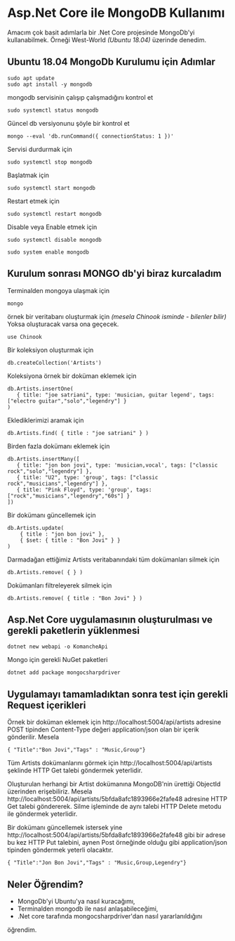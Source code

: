 # Asp.Net Core ile MongoDB Kullanımı

Amacım çok basit adımlarla bir .Net Core projesinde MongoDb'yi kullanabilmek. Örneği West-World _(Ubuntu 18.04)_ üzerinde denedim.

## Ubuntu 18.04 MongoDb Kurulumu için Adımlar

```
sudo apt update
sudo apt install -y mongodb
```

mongodb servisinin çalışıp çalışmadığını kontrol et

```
sudo systemctl status mongodb
```

Güncel db versiyonunu şöyle bir kontrol et

```
mongo --eval 'db.runCommand({ connectionStatus: 1 })'
```

Servisi durdurmak için

```
sudo systemctl stop mongodb
```

Başlatmak için

```
sudo systemctl start mongodb
```

Restart etmek için

```
sudo systemctl restart mongodb
```

Disable veya Enable etmek için

```
sudo systemctl disable mongodb
```

```
sudo system enable mongodb
```

## Kurulum sonrası MONGO db'yi biraz kurcaladım

Terminalden mongoya ulaşmak için

```
mongo
```

örnek bir veritabanı oluşturmak için _(mesela Chinook isminde - bilenler bilir)_ Yoksa oluşturacak varsa ona geçecek.

```
use Chinook
```

Bir koleksiyon oluşturmak için

```
db.createCollection('Artists')
```

Koleksiyona örnek bir doküman eklemek için

```
db.Artists.insertOne(
   { title: "joe satriani", type: 'musician, guitar legend', tags: ["electro guitar","solo","legendry"] }
)
```

Eklediklerimizi aramak için

```
db.Artists.find( { title : "joe satriani" } )
```

Birden fazla dokümanı eklemek için

```
db.Artists.insertMany([
   { title: "jon bon jovi", type: 'musician,vocal', tags: ["classic rock","solo","legendry"] },
   { title: "U2", type: 'group', tags: ["classic rock","musicians","legendry"] },
   { title: "Pink Floyd", type: 'group', tags: ["rock","musicians","legendry","60s"] }
])
```

Bir dokümanı güncellemek için

```
db.Artists.update( 
    { title : "jon bon jovi" },
    { $set: { title : "Bon Jovi" } }
)
```

Darmadağan ettiğimiz Artists veritabanındaki tüm dokümanları silmek için

```
db.Artists.remove( { } )
```

Dokümanları filtreleyerek silmek için

```
db.Artists.remove( { title : "Bon Jovi" } )
```

## Asp.Net Core uygulamasının oluşturulması ve gerekli paketlerin yüklenmesi

```
dotnet new webapi -o KomancheApi
```

Mongo için gerekli NuGet paketleri

```
dotnet add package mongocsharpdriver
```

## Uygulamayı tamamladıktan sonra test için gerekli Request içerikleri

Örnek bir doküman eklemek için http://localhost:5004/api/artists adresine POST tipinden Content-Type değeri application/json olan bir içerik gönderilir. Mesela

```
{ "Title":"Bon Jovi","Tags" : "Music,Group"}
```

Tüm Artists dokümanlarını görmek için http://localhost:5004/api/artists şeklinde HTTP Get talebi göndermek yeterlidir.

Oluşturulan herhangi bir Artist dokümanına MongoDB'nin ürettiği ObjectId üzerinden erişebiliriz. Mesela http://localhost:5004/api/artists/5bfda8afc1893966e2fafe48 adresine HTTP Get talebi göndererek. Silme işleminde de aynı talebi HTTP Delete metodu ile göndermek yeterlidir.

Bir dokümanı güncellemek istersek yine http://localhost:5004/api/artists/5bfda8afc1893966e2fafe48 gibi bir adrese bu kez HTTP Put talebini, aynen Post örneğinde olduğu gibi application/json tipinden göndermek yeterli olacaktır.

```
{ "Title":"Jon Bon Jovi","Tags" : "Music,Group,Legendry"}
```
## Neler Öğrendim?

- MongoDb'yi Ubuntu'ya nasıl kuracağımı,
- Terminalden mongodb ile nasıl anlaşabileceğimi,
- .Net core tarafında mongocsharpdriver'dan nasıl yararlanıldığını

öğrendim.